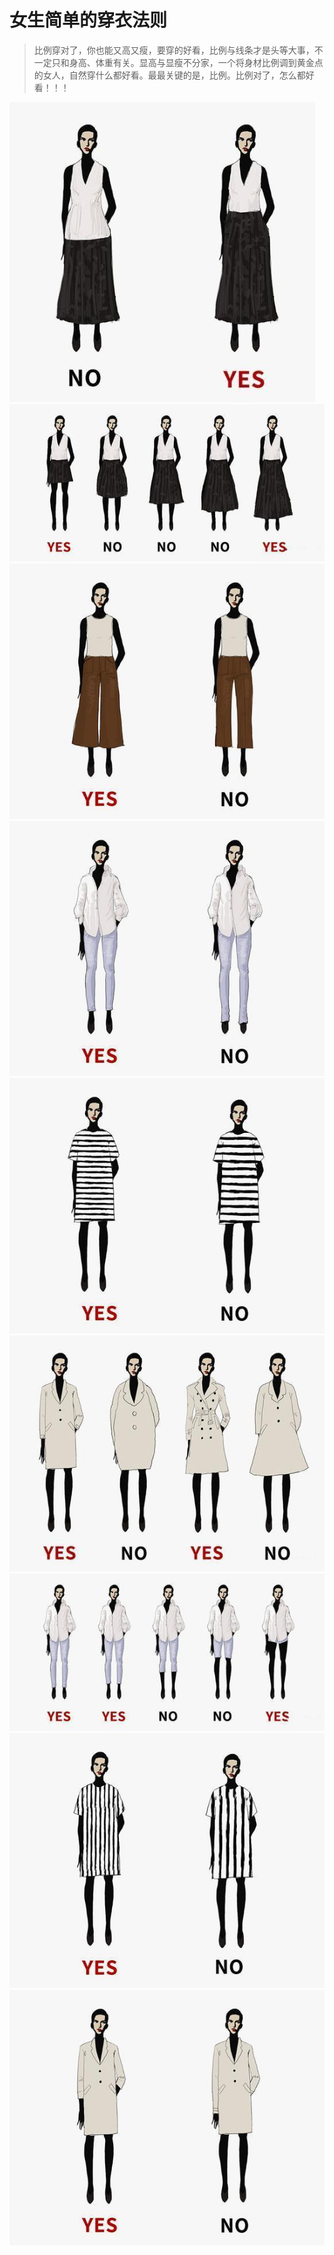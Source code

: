 # 女生简单的穿衣法则

>比例穿对了，你也能又高又瘦，要穿的好看，比例与线条才是头等大事，不一定只和身高、体重有关。显高与显瘦不分家，一个将身材比例调到黄金点的女人，自然穿什么都好看。最最关键的是，比例。比例对了，怎么都好看！！！

![](1.jpg)
![](2.jpg)
![](3.jpg)
![](4.jpg)
![](5.jpg)
![](6.jpg)
![](7.jpg)
![](8.jpg)
![](9.jpg)
